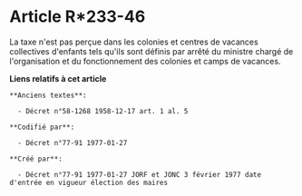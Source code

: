 # Article R*233-46

La taxe n'est pas perçue dans les colonies et centres de vacances collectives d'enfants tels qu'ils sont définis par arrêté
du ministre chargé de l'organisation et du fonctionnement des colonies et camps de vacances.

**Liens relatifs à cet article**

	**Anciens textes**:

	  - Décret n°58-1268 1958-12-17 art. 1 al. 5

	**Codifié par**:

	  - Décret n°77-91 1977-01-27

	**Créé par**:

	  - Décret n°77-91 1977-01-27 JORF et JONC 3 février 1977 date d'entrée en vigueur élection des maires
